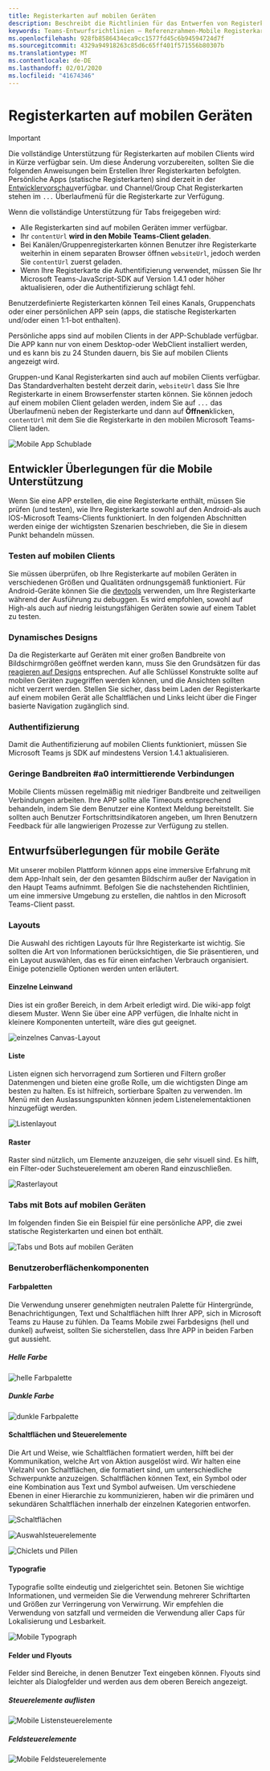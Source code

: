```yaml
---
title: Registerkarten auf mobilen Geräten
description: Beschreibt die Richtlinien für das Entwerfen von Registerkarten, die auf mobilen Geräten funktionieren.
keywords: Teams-Entwurfsrichtlinien – Referenzrahmen-Mobile Registerkarten für persönliche apps
ms.openlocfilehash: 928fb8586434eca9cc1577fd45c6b94594724d7f
ms.sourcegitcommit: 4329a94918263c85d6c65ff401f571556b80307b
ms.translationtype: MT
ms.contentlocale: de-DE
ms.lasthandoff: 02/01/2020
ms.locfileid: "41674346"
---
```

# <a name="tabs-on-mobile"></a>Registerkarten auf mobilen Geräten

> [!Important]
> Die vollständige Unterstützung für Registerkarten auf mobilen Clients wird in Kürze verfügbar sein. Um diese Änderung vorzubereiten, sollten Sie die folgenden Anweisungen beim Erstellen Ihrer Registerkarten befolgten. Persönliche Apps (statische Registerkarten) sind derzeit in der [Entwicklervorschau](~/resources/dev-preview/developer-preview-intro.md)verfügbar. und Channel/Group Chat Registerkarten stehen im `...` Überlaufmenü für die Registerkarte zur Verfügung.
>
> Wenn die vollständige Unterstützung für Tabs freigegeben wird:
>
> * Alle Registerkarten sind auf mobilen Geräten immer verfügbar.
> * Ihr `contentUrl` **wird in den Mobile Teams-Client geladen**.
> * Bei Kanälen/Gruppenregisterkarten können Benutzer ihre Registerkarte weiterhin in einem separaten Browser öffnen `websiteUrl`, jedoch werden Sie `contentUrl` zuerst geladen.
> * Wenn Ihre Registerkarte die Authentifizierung verwendet, müssen Sie Ihr Microsoft Teams-JavaScript-SDK auf Version 1.4.1 oder höher aktualisieren, oder die Authentifizierung schlägt fehl.

Benutzerdefinierte Registerkarten können Teil eines Kanals, Gruppenchats oder einer persönlichen APP sein (apps, die statische Registerkarten und/oder einen 1:1-bot enthalten).

Persönliche apps sind auf mobilen Clients in der APP-Schublade verfügbar. Die APP kann nur von einem Desktop-oder WebClient installiert werden, und es kann bis zu 24 Stunden dauern, bis Sie auf mobilen Clients angezeigt wird.

Gruppen-und Kanal Registerkarten sind auch auf mobilen Clients verfügbar. Das Standardverhalten besteht derzeit darin, `websiteUrl` dass Sie Ihre Registerkarte in einem Browserfenster starten können. Sie können jedoch auf einem mobilen Client geladen werden, indem Sie auf `...` das Überlaufmenü neben der Registerkarte und dann auf **Öffnen**klicken, `contentUrl` mit dem Sie die Registerkarte in den mobilen Microsoft Teams-Client laden.

![Mobile App Schublade](~/assets/images/app-drawer.png)

## <a name="developer-considerations-for-mobile-support"></a>Entwickler Überlegungen für die Mobile Unterstützung

Wenn Sie eine APP erstellen, die eine Registerkarte enthält, müssen Sie prüfen (und testen), wie Ihre Registerkarte sowohl auf den Android-als auch IOS-Microsoft Teams-Clients funktioniert. In den folgenden Abschnitten werden einige der wichtigsten Szenarien beschrieben, die Sie in diesem Punkt behandeln müssen.

### <a name="testing-on-mobile-clients"></a>Testen auf mobilen Clients

Sie müssen überprüfen, ob Ihre Registerkarte auf mobilen Geräten in verschiedenen Größen und Qualitäten ordnungsgemäß funktioniert. Für Android-Geräte können Sie die [devtools](~/tabs/how-to/developer-tools.md) verwenden, um Ihre Registerkarte während der Ausführung zu debuggen. Es wird empfohlen, sowohl auf High-als auch auf niedrig leistungsfähigen Geräten sowie auf einem Tablet zu testen.

### <a name="responsive-design"></a>Dynamisches Designs

Da die Registerkarte auf Geräten mit einer großen Bandbreite von Bildschirmgrößen geöffnet werden kann, muss Sie den Grundsätzen für das [reagieren auf Designs](https://www.w3schools.com/html/html_responsive.asp) entsprechen. Auf alle Schlüssel Konstrukte sollte auf mobilen Geräten zugegriffen werden können, und die Ansichten sollten nicht verzerrt werden. Stellen Sie sicher, dass beim Laden der Registerkarte auf einem mobilen Gerät alle Schaltflächen und Links leicht über die Finger basierte Navigation zugänglich sind.

### <a name="authentication"></a>Authentifizierung

Damit die Authentifizierung auf mobilen Clients funktioniert, müssen Sie Microsoft Teams js SDK auf mindestens Version 1.4.1 aktualisieren.

### <a name="low-bandwidth--intermittent-connections"></a>Geringe Bandbreiten #a0 intermittierende Verbindungen

Mobile Clients müssen regelmäßig mit niedriger Bandbreite und zeitweiligen Verbindungen arbeiten. Ihre APP sollte alle Timeouts entsprechend behandeln, indem Sie dem Benutzer eine Kontext Meldung bereitstellt. Sie sollten auch Benutzer Fortschrittsindikatoren angeben, um Ihren Benutzern Feedback für alle langwierigen Prozesse zur Verfügung zu stellen.

## <a name="design-considerations-for-mobile"></a>Entwurfsüberlegungen für mobile Geräte

Mit unserer mobilen Plattform können apps eine immersive Erfahrung mit dem App-Inhalt sein, der den gesamten Bildschirm außer der Navigation in den Haupt Teams aufnimmt. Befolgen Sie die nachstehenden Richtlinien, um eine immersive Umgebung zu erstellen, die nahtlos in den Microsoft Teams-Client passt.

### <a name="layouts"></a>Layouts

Die Auswahl des richtigen Layouts für Ihre Registerkarte ist wichtig. Sie sollten die Art von Informationen berücksichtigen, die Sie präsentieren, und ein Layout auswählen, das es für einen einfachen Verbrauch organisiert. Einige potenzielle Optionen werden unten erläutert.

#### <a name="single-canvas"></a>Einzelne Leinwand

Dies ist ein großer Bereich, in dem Arbeit erledigt wird. Die wiki-app folgt diesem Muster. Wenn Sie über eine APP verfügen, die Inhalte nicht in kleinere Komponenten unterteilt, wäre dies gut geeignet.

![einzelnes Canvas-Layout](~/assets/images/mobile-single-canvas.png)

#### <a name="list"></a>Liste

Listen eignen sich hervorragend zum Sortieren und Filtern großer Datenmengen und bieten eine große Rolle, um die wichtigsten Dinge am besten zu halten. Es ist hilfreich, sortierbare Spalten zu verwenden. Im Menü mit den Auslassungspunkten können jedem Listenelementaktionen hinzugefügt werden.

![Listenlayout](~/assets/images/mobile-list.png)

#### <a name="grid"></a>Raster

Raster sind nützlich, um Elemente anzuzeigen, die sehr visuell sind. Es hilft, ein Filter-oder Suchsteuerelement am oberen Rand einzuschließen.

![Rasterlayout](~/assets/images/mobile-grid.png)

### <a name="tabs-with-bots-on-mobile"></a>Tabs mit Bots auf mobilen Geräten

Im folgenden finden Sie ein Beispiel für eine persönliche APP, die zwei statische Registerkarten und einen bot enthält.

![Tabs und Bots auf mobilen Geräten](~/assets/images/mobile-tab-with-bot.png)

### <a name="ui-components"></a>Benutzeroberflächenkomponenten

#### <a name="color-palettes"></a>Farbpaletten

Die Verwendung unserer genehmigten neutralen Palette für Hintergründe, Benachrichtigungen, Text und Schaltflächen hilft Ihrer APP, sich in Microsoft Teams zu Hause zu fühlen. Da Teams Mobile zwei Farbdesigns (hell und dunkel) aufweist, sollten Sie sicherstellen, dass Ihre APP in beiden Farben gut aussieht.

##### <a name="light-color"></a>Helle Farbe

![helle Farbpalette](~/assets/images/light-color.png)

##### <a name="dark-color"></a>Dunkle Farbe

![dunkle Farbpalette](~/assets/images/dark-color.png)

#### <a name="buttons-and-controls"></a>Schaltflächen und Steuerelemente

Die Art und Weise, wie Schaltflächen formatiert werden, hilft bei der Kommunikation, welche Art von Aktion ausgelöst wird. Wir halten eine Vielzahl von Schaltflächen, die formatiert sind, um unterschiedliche Schwerpunkte anzuzeigen. Schaltflächen können Text, ein Symbol oder eine Kombination aus Text und Symbol aufweisen. Um verschiedene Ebenen in einer Hierarchie zu kommunizieren, haben wir die primären und sekundären Schaltflächen innerhalb der einzelnen Kategorien entworfen.

![Schaltflächen](~/assets/images/buttons.png)

![Auswahlsteuerelemente](~/assets/images/selection-controls.png)

![Chiclets und Pillen](~/assets/images/chiclets-and-pills.png)

#### <a name="typography"></a>Typografie

Typografie sollte eindeutig und zielgerichtet sein. Betonen Sie wichtige Informationen, und vermeiden Sie die Verwendung mehrerer Schriftarten und Größen zur Verringerung von Verwirrung. Wir empfehlen die Verwendung von satzfall und vermeiden die Verwendung aller Caps für Lokalisierung und Lesbarkeit.

![Mobile Typograph](~/assets/images/mobile-typography.png)

#### <a name="fields-and-flyouts"></a>Felder und Flyouts

Felder sind Bereiche, in denen Benutzer Text eingeben können. Flyouts sind leichter als Dialogfelder und werden aus dem oberen Bereich angezeigt.

##### <a name="list-controls"></a>Steuerelemente auflisten

![Mobile Listensteuerelemente](~/assets/images/mobile-list-controls.png)

##### <a name="field-controls"></a>Feldsteuerelemente

![Mobile Feldsteuerelemente](~/assets/images/mobile-field-controls.png)
